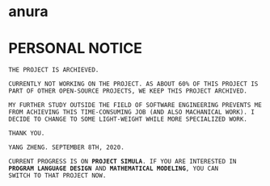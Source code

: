 # anura 

# PERSONAL NOTICE
```
THE PROJECT IS ARCHIEVED.

CURRENTLY NOT WORKING ON THE PROJECT. AS ABOUT 60% OF THIS PROJECT IS 
PART OF OTHER OPEN-SOURCE PROJECTS, WE KEEP THIS PROJECT ARCHIVED.

MY FURTHER STUDY OUTSIDE THE FIELD OF SOFTWARE ENGINEERING PREVENTS ME
FROM ACHIEVING THIS TIME-CONSUMING JOB (AND ALSO MACHANICAL WORK). I
DECIDE TO CHANGE TO SOME LIGHT-WEIGHT WHILE MORE SPECIALIZED WORK.

THANK YOU.

YANG ZHENG. SEPTEMBER 8TH, 2020.
```

<pre class="rich-diff-level-zero">
<code class="rich-diff-level-one">CURRENT PROGRESS IS ON <b>PROJECT SIMULA</b>. IF YOU ARE INTERESTED IN
<b>PROGRAM LANGUAGE DESIGN</b> AND <b>MATHEMATICAL MODELING</b>, YOU CAN
SWITCH TO THAT PROJECT NOW.
</code></pre>
